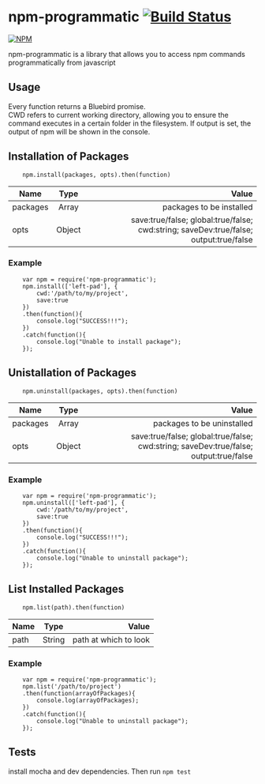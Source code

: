 # npm-programmatic [![Build Status](https://travis-ci.org/Manak/npm-programmatic.svg?branch=master)](https://travis-ci.org/Manak/npm-programmatic)   
[![NPM](https://nodei.co/npm/npm-programmatic.png?downloads=true&downloadRank=true&stars=true)](https://nodei.co/npm/npm-programmatic/)    

npm-programmatic is a library that allows you to access npm commands programmatically from javascript
## Usage
Every function returns a Bluebird promise.   
CWD refers to current working directory, allowing you to ensure the command executes in a certain folder in the filesystem.
If output is set, the output of npm will be shown in the console.

## Installation of Packages

``` 
    npm.install(packages, opts).then(function)
```
| Name        | Type           | Value  |
| ------------- |:-------------:| -----:|
| packages      | Array      |   packages to be installed |
| opts      | Object | save:true/false; global:true/false; cwd:string; saveDev:true/false; output:true/false|

### Example
``` 
    var npm = require('npm-programmatic');
    npm.install(['left-pad'], {
        cwd:'/path/to/my/project',
        save:true
    })
    .then(function(){
        console.log("SUCCESS!!!");
    })
    .catch(function(){
        console.log("Unable to install package");
    });
```

## Unistallation of Packages

``` 
    npm.uninstall(packages, opts).then(function)
```
| Name        | Type           | Value  |
| ------------- |:-------------:| -----:|
| packages      | Array      |   packages to be uninstalled |
| opts      | Object | save:true/false; global:true/false; cwd:string; saveDev:true/false; output:true/false|

### Example
``` 
    var npm = require('npm-programmatic');
    npm.uninstall(['left-pad'], {
        cwd:'/path/to/my/project',
        save:true
    })
    .then(function(){
        console.log("SUCCESS!!!");
    })
    .catch(function(){
        console.log("Unable to uninstall package");
    });
```


## List Installed Packages

``` 
    npm.list(path).then(function)
```
| Name        | Type           | Value  |
| ------------- |:-------------:| -----:|
| path      | String      |   path at which to look |

### Example
``` 
    var npm = require('npm-programmatic');
    npm.list('/path/to/project')
    .then(function(arrayOfPackages){
        console.log(arrayOfPackages);
    })
    .catch(function(){
        console.log("Unable to uninstall package");
    });
```

## Tests
install mocha and dev dependencies. Then run 
``` npm test    ```
